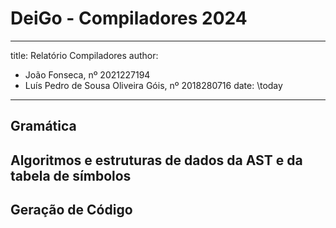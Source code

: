 # DeiGo - Compiladores 2024

---
title: Relatório Compiladores
author:
  - João Fonseca, nº 2021227194
  - Luís Pedro de Sousa Oliveira Góis, nº 2018280716
date: \today
---

## Gramática

## Algoritmos e estruturas de dados da AST e da tabela de símbolos

## Geração de Código

